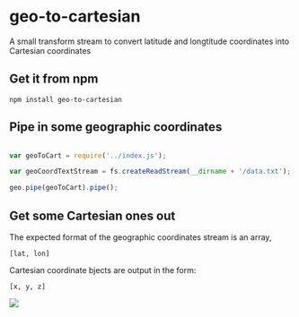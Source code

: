 geo-to-cartesian
================
A small transform stream to convert latitude and longtitude coordinates into Cartesian coordinates

Get it from npm
---------------

    npm install geo-to-cartesian

Pipe in some geographic coordinates
-----------------------------------

```javascript

var geoToCart = require('../index.js');

var geoCoordTextStream = fs.createReadStream(__dirname + '/data.txt');

geo.pipe(geoToCart).pipe();

```

Get some Cartesian ones out
---------------------------

The expected format of the geographic coordinates stream is an array,

    [lat, lon]

Cartesian coordinate bjects are output in the form:

    [x, y, z]

<img src="http://upload.wikimedia.org/wikipedia/commons/7/73/ECEF_ENU_Longitude_Latitude_relationships.svg">
